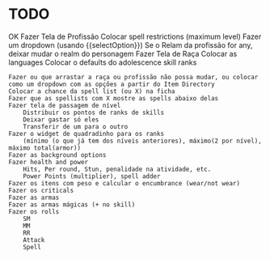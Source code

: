 # TODO
OK  Fazer Tela de Profissão
        Colocar spell restrictions (maximum level)
        Fazer um dropdown (usando {{selectOption}})
        Se o Relam da profissão for any, deixar mudar o realm do personagem
    Fazer Tela de Raça 
        Colocar as languages
        Colocar o defaults do adolescence skill ranks

    Fazer ou que arrastar a raça ou profissão não possa mudar, ou colocar como um dropdown com as opções a partir do Item Directory
    Colocar a chance da spell list (ou X) na ficha
    Fazer que as spellists com X mostre as spells abaixo delas
    Fazer tela de passagem de nível
        Distribuir os pontos de ranks de skills
        Deixar gastar só eles
        Transferir de um para o outro
    Fazer o widget de quadradinho para os ranks
        (mínimo (o que já tem dos níveis anteriores), máximo(2 por nível), máximo total(armor))
    Fazer as background options
    Fazer health and power
        Hits, Per round, Stun, penalidade na atividade, etc.
        Power Points (multiplier), spell adder
    Fazer os itens com peso e calcular o encumbrance (wear/not wear)
    Fazer os criticals
    Fazer as armas
    Fazer as armas mágicas (+ no skill)
    Fazer os rolls
        SM
        MM
        RR
        Attack
        Spell
